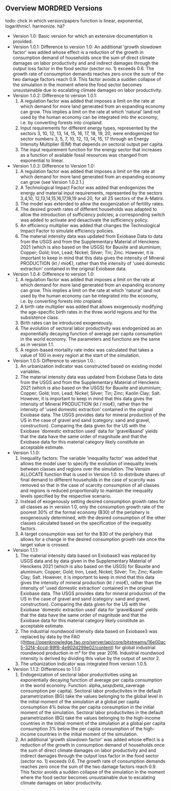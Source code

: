 ## Overview MORDRED Versions
todo: chck in which version/papers function is linear, exponential, logarithmic!. harmonize. hä?
* Version 1.0: Basic version for which an extensive documentation is provided. 
* Version 1.0.1: Difference to version 1.0: An additional 'growth slowdown factor' was added whose effect is a reduction of the growth in consumption demand of households once the sum of direct climate damages on labor productivity and and indirect damages through the output loss factor in the food sector (sector no. 1) exceeds 0.6. The growth rate of consumption demands reaches zero once the sum of the two damage factors reach 0.9. This factor avoids a sudden collapse of the simulation in the moment where the food sector becomes unsustainable due to escalating climate damages on labor productivity. 
* Version 1.0.2: Difference to version 1.0.1:
  1. A regulation factor was added that imposes a limit on the rate at which demand for more land generated from an expanding economy can grow. This implies a limit on the rate at which 'natural' land not used by the human economy can be integrated into the economy, i.e. by converting forests into cropland. 
  2. Input requirements for different energy types, represented by the sectors 3, 10, 12, 13, 14, 15, 16, 17, 18, 19, 20, were endogenized for sector numbers 3, 5, 7, 10, 12, 13, 14, 15, 17 through an Energy Intensity Multiplier (EIM) that depends on sectoral output per capita.
  3. The input requirement function for the energy sector that increases as a function of available fossil resources was changed from exponential to linear.
* Version 1.0.3: Difference to Version 1.0:
  1. A regulation factor was added that imposes a limit on the rate at which demand for more land generated from an expanding economy can grow (see Version 1.0.2.1.)
  2. A Technological Impact Factor was added that endogenizes the energy and material input requirements, represented by the sectors 3,4,10, 12,13,14,15,16,17,18,19 and 20, for all 25 sectors of the A-Matrix.
  3. The model was extended to allow the exogenization of fertility rates.
  4. The desired growth rates of different households was adapted to allow the introduction of sufficiency policies; a corresponding switch was added to activate and desactivate the sufficiency policy.
  5. An efficiency multiplier was added that changes the Technological Impact Factor to simulate efficiency policies.
  6. The material intensity data was updated from Exiobase Data to data from the USGS and from the Supplementary Material of Henckens 2021 (which is also based on the USGS) for Bauxite and aluminium; Copper; Gold; Iron, Lead; Nickel; Silver; Tin; Zinc. However, it is important to keep in mind that this data gives the intensity of Mineral PRODUCTION (kt / mio€), rather than the intensity of 'used domestic extraction' contained in the original Exiobase data.
* Version 1.0.4: Difference to version 1.0:
  1. A regulation factor was added that imposes a limit on the rate at which demand for more land generated from an expanding economy can grow. This implies a limit on the rate at which 'natural' land not used by the human economy can be integrated into the economy, i.e. by converting forests into cropland.
  2. A birth rate multiplier was added that allows exogenously modifying the age-specific birth rates in the three world regions and for the subsistence class.
  3. Birth rates can be introduced exogeneously.
  4. The evolution of sectoral labor productivity was endogenized as an exponentially decaying function of average per capita consumption in the world economy. The parameters and functions are the same as in version 1.1.
  5.  A region-based mortality rate index was calculated that takes a value of 100 in every region at the start of the simulation. 
* Version 1.0.5: Difference to version 1.0.:
  1. An urbanization indicator was constructed based on existing model variables.
  2. The material intensity data was updated from Exiobase Data to data from the USGS and from the Supplementary Material of Henckens 2021 (which is also based on the USGS) for Bauxite and aluminium; Copper; Gold; Iron, Lead; Nickel; Silver; Tin; Zinc; Kaolin Clay; Salt. However, it is important to keep in mind that this data gives the intensity of Mineral PRODUCTION (kt / mio€), rather than the intensity of 'used domestic extraction' contained in the original Exiobase data. The USGS provides data for mineral production of the US in the case of gravel and sand (category: sand and gravel, construction). Comparing the data given for the US with the Exiobase 'domestic extraction used' data for 'gravel&sand' yields that the data have the same order of magnitude and that the Exiobase data for this material category likely constitute an acceptable estimate.
* Version 1.1.0:
  1. Inequality factors: The variable 'inequality factor' was added that allows the model user to specify the evolution of inequality levels between classes and regions over the simulation. The Vensim ALLOCATE function that is used in Version 1.0. to distribute shares of final demand to different households in the case of scarcity was removed so that in the case of scarcity consumption of all classes and regions is reduced proportionally to maintain the inequality levels specified by the respective scenario.
  2. Instead of exogenously setting desired consumption growth rates for all classes as in version 1.0, only the consumption growth rate of the poorest 30% of the formal economy (B30) of the periphery is exogeneously determined, with the desired consumption of the other classes calculated based on the specification of the inequality factors.
  3. A target consumption was set for the B30 of the periphery that allows for a change in the desired consumption growth rate once the target value is crossed.
* Version 1.1.1:
  1. The material intensity data based on Exiobase3 was replaced by USGS data and by data given in the Supplementary Material of Henckens 2021 (which is also based on the USGS) for Bauxite and aluminium; Copper; Gold; Iron, Lead; Nickel; Silver; Tin; Zinc; Kaolin Clay; Salt. However, it is important to keep in mind that this data gives the intensity of mineral production (kt / mio€), rather than the intensity of 'used domestic extraction' contained in the original Exiobase data. The USGS provides data for mineral production of the US in the case of gravel and sand (category: sand and gravel, construction). Comparing the data given for the US with the Exiobase 'domestic extraction used' data for 'gravel&sand' yields that the data have the same order of magnitude and that the Exiobase data for this material category likely constitute an acceptable estimate.
  2. The industrial roundwood intensity data based on Exiobase3 was replaced by data by the FAO ((https://openknowledge.fao.org/server/api/core/bitstreams/16e00ac5-32f4-4ccd-89f6-4e902d299e02/content) for global industrial roundwood production in m³ for the year 2016. Industrial roundwood intensity is derived by dividing this value by the output of sector 2.
  3. The urbanization indicator was integrated from version 1.0.5.
* Version 1.1.2: Differences to 1.1.0
  1. Endogenization of sectoral labor productivities using an exponentially decaying function of average per capita consumption in the world economy. Function: alpha_s*exp(beta_s*average consumption per capita). Sectoral labor productivites in the default parametrization (BG) take the values belonging to the global level in the initial moment of the simulation at a global per capita consumption 4% below the per capita consumption in the initial moment of the simulation. Sectoral labor productivites in the default parametrization (BG) take the values belonging to the high-income countries in the initial moment of the simulation at a global per capita consumption 3% below the per capita consumption of the high-income countries in the initial moment of the simulation.
  2. An additional 'growth slowdown factor' was added whose effect is a reduction of the growth in consumption demand of households once the sum of direct climate damages on labor productivity and and indirect damages through the output loss factor in the food sector (sector no. 1) exceeds 0.6. The growth rate of consumption demands reaches zero once the sum of the two damage factors reach 0.9. This factor avoids a sudden collapse of the simulation in the moment where the food sector becomes unsustainable due to escalating climate damages on labor productivity. 
